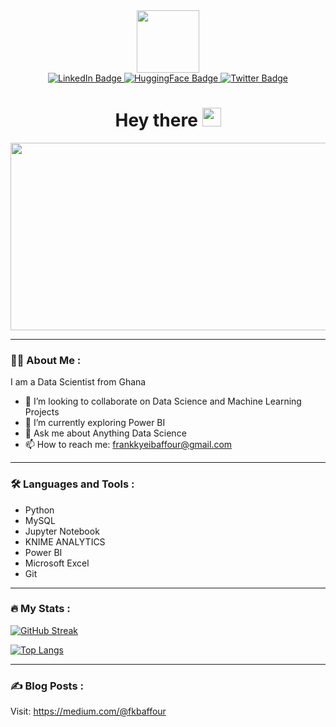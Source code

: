  <div id="header" align="center">
  <img src="https://media.giphy.com/media/M9gbBd9nbDrOTu1Mqx/giphy.gif" width="100"/>

 <div id="badges">
  <a href="https://www.linkedin.com/in/frank-kyei-baffour-403b60100/">
    <img src="https://img.shields.io/badge/LinkedIn-blue?style=for-the-badge&logo=linkedin&logoColor=white" alt="LinkedIn Badge"/>
  </a>
  <a href="https://huggingface.co/FKBaffour">
    <img src="https://img.shields.io/badge/HUGGING%20FACE-gold?logo=huggingface&logoColor=gold" alt="HuggingFace Badge"/>
  </a>
  <a href="https://twitter.com/fk_baffour">
    <img src="https://img.shields.io/badge/Twitter-blue?style=for-the-badge&logo=twitter&logoColor=white" alt="Twitter Badge"/>
  </a>
  </div>
  <img src="https://komarev.com/ghpvc/?username=kyei-frank&style=flat-square&color=blue" alt=""/>

  <h1>
    Hey there
    <img src="https://media.giphy.com/media/hvRJCLFzcasrR4ia7z/giphy.gif" width="30px"/>
  </h1>
  
  <img src="https://media.giphy.com/media/dWesBcTLavkZuG35MI/giphy.gif" width="600" height="300"/>    
</div>

---

### :man_technologist: About Me :
I am a Data Scientist from Ghana
- 👯 I’m looking to collaborate on Data Science and Machine Learning Projects
- 🌱 I’m currently exploring Power BI
- 💬 Ask me about Anything Data Science
- 📫 How to reach me: frankkyeibaffour@gmail.com

---

### :hammer_and_wrench: Languages and Tools :
- Python
- MySQL
- Jupyter Notebook
- KNIME ANALYTICS
- Power BI
- Microsoft Excel
- Git
---

### :fire: My Stats :
[![GitHub Streak](http://github-readme-streak-stats.herokuapp.com?user=kyei-frank&theme=dark)](https://git.io/streak-stats)

[![Top Langs](https://github-readme-stats.vercel.app/api/top-langs/?username=kyei-frank)](https://github.com/anuraghazra/github-readme-stats)

---

### :writing_hand: Blog Posts :
Visit: https://medium.com/@fkbaffour


